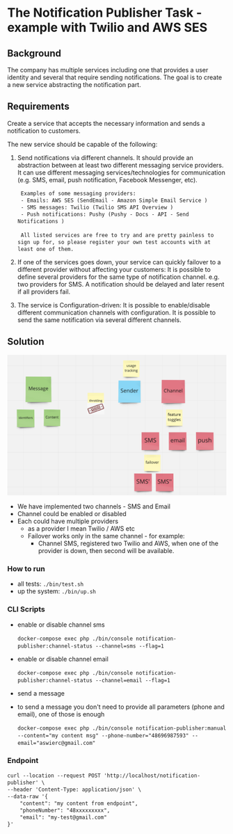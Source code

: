 # The Notification Publisher Task - example with Twilio and AWS SES

## Background
The company has multiple services including one that provides a user identity and several that require sending notifications. The goal is to create a new service abstracting the notification part.

## Requirements
Create a service that accepts the necessary information and sends a notification to customers.

The new service should be capable of the following:

1. Send notifications via different channels.
   It should provide an abstraction between at least two different messaging service providers.
   It can use different messaging services/technologies for communication (e.g. SMS, email, push notification, Facebook Messenger, etc).

        Examples of some messaging providers:
        - Emails: AWS SES (SendEmail - Amazon Simple Email Service )
        - SMS messages: Twilio (Twilio SMS API Overview )
        - Push notifications: Pushy (Pushy - Docs - API - Send Notifications )

        All listed services are free to try and are pretty painless to sign up for, so please register your own test accounts with at least one of them.

2.  If one of the services goes down, your service can quickly failover to a different provider without affecting your customers:
It is possible to define several providers for the same type of notification channel. e.g. two providers for SMS.
A notification should be delayed and later resent if all providers fail.


3. The service is Configuration-driven: It is possible to enable/disable different communication channels with configuration.
   It is possible to send the same notification via several different channels.


## Solution 

![Screenshot](./docs/system.png)

- We have implemented two channels - SMS and Email 
- Channel could be enabled or disabled 
- Each could have multiple providers 
  - as a provider I mean Twilio / AWS etc 
  - Failover works only in the same channel - for example: 
    - Channel SMS, registered two Twilio and AWS, when one of the provider is down, then second will be available.


### How to run 

- all tests:
```./bin/test.sh```
- up the system:
```./bin/up.sh```


### CLI Scripts

- enable or disable channel sms


    ```docker-compose exec php ./bin/console notification-publisher:channel-status --channel=sms --flag=1```


- enable or disable channel email


    ```docker-compose exec php ./bin/console notification-publisher:channel-status --channel=email --flag=1```

- send a message
- to send a message you don't need to provide all parameters (phone and email), one of those is enough


    ```docker-compose exec php ./bin/console notification-publisher:manual --content="my content msg" --phone-number="48696987593" --email="aswierc@gmail.com"```

### Endpoint 

```
curl --location --request POST 'http://localhost/notification-publisher' \
--header 'Content-Type: application/json' \
--data-raw '{
    "content": "my content from endpoint",
    "phoneNumber": "48xxxxxxxxx",
    "email": "my-test@gmail.com"
}'
```

